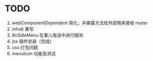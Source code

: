 # TODO

1. webComponentDependent 简化，并暴露方法给外部用来接收 router
2. inhub 重写
3. BcSideMenu 在事儿电话中进行细测
4. jsx 插件安装（完成）
5. css 打包问题
6. menuIcon 功能及测试

